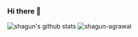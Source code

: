 ### Hi there 👋

<!--
**shagun-agrawal/shagun-agrawal** is a ✨ _special_ ✨ repository because its `README.md` (this file) appears on your GitHub profile.

Here are some ideas to get you started:

- 🔭 I’m currently working on ...
- 🌱 I’m currently learning ...
- 👯 I’m looking to collaborate on ...
- 🤔 I’m looking for help with ...
- 💬 Ask me about ...
- 📫 How to reach me: ...
- 😄 Pronouns: ...
- ⚡ Fun fact: ...
-->
![shagun's github stats](https://github-readme-stats.vercel.app/api?username=shagun-agrawal&hide=issues&show_icons=true&theme=onedark)
<img src="https://github-readme-stats.vercel.app/api/top-langs/?username=shagun-agrawal&langs_count=7&layout=compact&theme=onedark" alt="shagun-agrawal">

